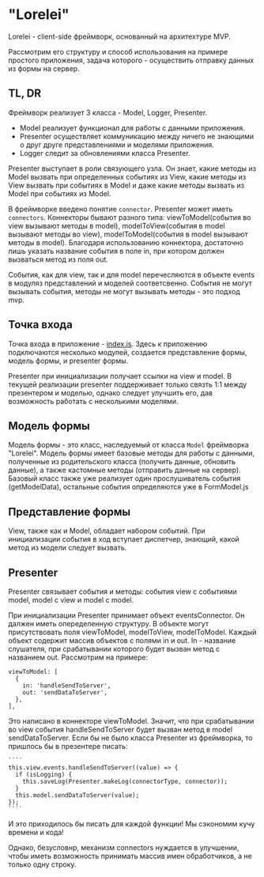# "Lorelei"

Lorelei - client-side фреймворк, основанный на архитехтуре MVP.

Рассмотрим его структуру и способ использования на примере простого приложения, задача которого - осуществить отправку данных из формы на сервер.

## TL, DR
 
Фреймворк реализует 3 класса - Model, Logger, Presenter. 
  - Model реализует функционал для работы с данными приложения. 
  - Presenter осуществляет коммуникацию между ничего не знающими о друг друге представлениями и моделями приложения.
  - Logger следит за обновлениями класса Presenter.

Presenter выступает в роли связующего узла. Он знает, какие методы из Model вызвать при определенных событиях из View, какие методы из View вызвать при событиях в Model и даже какие методы вызвать из Model при событиях из Model.

В фреймворке введено понятие `connector`. Presenter может иметь `connectors`. Коннекторы бывают разного типа: viewToModel(события во view вызывают методы в model), modelToView(события в model вызывают методы во view), modelToModel(события в model вызывают методы в model). Благодаря использованию коннектора, достаточно лишь указать название события в поле in, при котором должен вызваться метод из поля out.  

События, как для view, так и для model перечесляются в объекте events в модуляз представлений и моделей соответсвенно. События не могут вызывать события, методы не могут вызывать методы - это подход mvp.

## Точка входа

Точка входа в приложение - [index.js](./src/index.js). Здесь к приложению подключаются несколько модулей, создается  представление формы, модель формы, и presenter формы.

Presenter при инициализации получает ссылки на view и model. В текущей реализации presenter поддерживает только связть 1:1 между презентером и моделью, однако следует улучшить его, дав возможность работать с несколькими моделями.


## Модель формы

Модель формы - это класс, наследуемый от класса `Model` фреймворка "Lorelei". Модель формы имеет базовые методы для работы с данными, полученные из родительского класса (получить данные, обновить данные), а также кастомные методы (отправить данные на сервер). Базовый класс также уже реализует один прослушиватель события (getModelData), остальные события определяются уже в FormModel.js

## Представление формы

View, также как и Model, обладает набором событий. При инициализации события в ход вступает диспетчер, знающий, какой метод из модели следует вызвать.

## Presenter

Presenter связывает события и методы: события view с событиями model, model с view и model с model.

При инициализации Presenter принимает объект eventsConnector. Он далжен иметь опеределенную структуру. В объекте могут присутствовать поля viewToModel, modelToView, modelToModel. Каждый объект содержит массив объектов с полями in и out. In - название слушателя, при срабатывании которого будет вызван метод с названием out. Рассмотрим на примере:
  ````
  viewToModel: [
    {
      in: 'handleSendToServer',
      out: 'sendDataToServer',
    },
  ],
  ````

Это написано в коннекторе viewToModel. Значит, что при срабатывании во view события handleSendToServer будет вызван метод в model sendDataToServer. Если бы не было класса Presenter из фреймворка, то пришлось бы в презентере писать:

    ````
    this.view.events.handleSendToServer((value) => {
      if (isLogging) {
        this.saveLog(Presenter.makeLog(connectorType, connector));
      }
      this.model.sendDataToServer(value);
    });
    ````
    
И это приходилось бы писать для каждой функции! Мы сэкономим кучу времени и кода!

Однако, безусловнр, механизм connectors нуждается в улучшении, чтобы иметь возможность принимать массив имен обработчиков, а не только одну строку.
